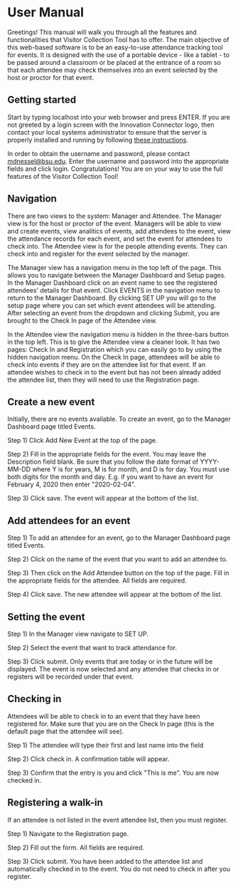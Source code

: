 # User Manual

Greetings! This manual will walk you through all the features and functionalities that Visitor Collection Tool has to offer. The main objective of this web-based software is to be an easy-to-use attendance tracking tool for events. It is designed with the use of a portable device - like a tablet - to be passed around a classroom or be placed at the entrance of a room so that each attendee may check themselves into an event selected by the host or proctor for that event.

## Getting started

Start by typing localhost into your web browser and press ENTER. If you are not greeted by a login screen with the Innovation Connector logo, then contact your local systems administrator to ensure that the server is properly installed and running by following [these instructions](https://github.com/IanShepard/VisitorCollectionTool/blob/master/Documentation/Deployment.md).	

In order to obtain the username and password, please contact mdnessel@bsu.edu. Enter the username and password into the appropriate fields and click login. Congratulations! You are on your way to use the full features of the Visitor Collection Tool! 

## Navigation

There are two views to the system: Manager and Attendee. The Manager view is for the host or proctor of the event. Managers will be able to view and create events, view analitics of events, add attendees to the event, view the attendance records for each event, and set the event for attendees to check into. The Attendee view is for the people attending events. They can check into and register for the event selected by the manager.

The Manager view has a navigation menu in the top left of the page. This allows you to navigate between the Manager Dashboard and Setup pages. In the Manager Dashboard click on an event name to see the registered attendees’ details for that event. Click EVENTS in the navigation menu to return to the Manager Dashboard. By clicking SET UP you will go to the setup page where you can set which event attendees will be attending. After selecting an event from the dropdown and clicking Submit, you are brought to the Check In page of the Attendee view. 

In the Attendee view the navigation menu is hidden in the three-bars button in the top left. This is to give the Attendee view a cleaner look. It has two pages: Check In and Registration which you can easily go to by using the hidden navigation menu. On the Check In page, attendees will be able to check into events if they are on the attendee list for that event. If an attendee wishes to check in to the event but has not been already added the attendee list, then they will need to use the Registration page.

## Create a new event

Initially, there are no events available. To create an event, go to the Manager Dashboard page titled Events. 

Step 1) Click Add New Event at the top of the page. 

Step 2) Fill in the appropriate fields for the event. You may leave the Description field blank. Be sure that you follow the date format of YYYY-MM-DD where Y is for years, M is for month, and D is for day. You must use both digits for the month and day. E.g. if you want to have an event for February 4, 2020 then enter "2020-02-04". 

Step 3) Click save. The event will appear at the bottom of the list.

## Add attendees for an event

Step 1) To add an attendee for an event, go to the Manager Dashboard page titled Events. 

Step 2) Click on the name of the event that you want to add an attendee to. 

Step 3) Then click on the Add Attendee button on the top of the page. Fill in the appropriate fields for the attendee. All fields are required. 

Step 4) Click save. The new attendee will appear at the bottom of the list.

## Setting the event

Step 1) In the Manager view navigate to SET UP. 

Step 2) Select the event that want to track attendance for.

Step 3) Click submit. Only events that are today or in the future will be displayed. The event is now selected and any attendee that checks in or registers will be recorded under that event.

## Checking in

Attendees will be able to check in to an event that they have been registered for. Make sure that you are on the Check In page (this is the default page that the attendee will see). 

Step 1) The attendee will type their first and last name into the field 

Step 2) Click check in. A confirmation table will appear. 

Step 3) Confirm that the entry is you and click "This is me". You are now checked in.

## Registering a walk-in

If an attendee is not listed in the event attendee list, then you must register. 

Step 1) Navigate to the Registration page. 

Step 2) Fill out the form. All fields are required. 

Step 3) Click submit. You have been added to the attendee list and automatically checked in to the event. You do not need to check in after you register.
